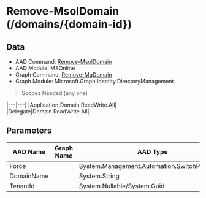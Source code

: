 # Remove-MsolDomain (/domains/{domain-id})

## Data

+ AAD Command: [Remove-MsolDomain](https://docs.microsoft.com/en-us/powershell/module/MSOnline/Remove-MsolDomain)
+ AAD Module: MSOnline
+ Graph Command: [Remove-MgDomain](https://docs.microsoft.com/en-us/powershell/module/Microsoft.Graph.Identity.DirectoryManagement/Remove-MgDomain)
+ Graph Module: Microsoft.Graph.Identity.DirectoryManagement

> Scopes Needed (any one)

|---|---|
|Application|Domain.ReadWrite.All|
|Delegate|Domain.ReadWrite.All|

## Parameters

|AAD Name|Graph Name|AAD Type|Graph Type|Infos|
|---|---|---|---|---|
|Force||System.Management.Automation.SwitchParameter|||
|DomainName||System.String|||
|TenantId||System.Nullable/System.Guid|||

